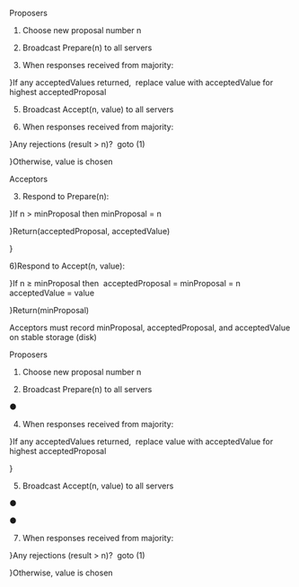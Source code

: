 Proposers

1) Choose new proposal number n

2) Broadcast Prepare(n) to all servers

4) When responses received from majority:

}If any acceptedValues returned,  replace value with acceptedValue for highest acceptedProposal


5) Broadcast Accept(n, value) to all servers

7) When responses received from majority:

}Any rejections (result > n)?  goto (1)

}Otherwise, value is chosen


Acceptors

3) Respond to Prepare(n):

}If n > minProposal then minProposal = n

}Return(acceptedProposal, acceptedValue)

}

6)Respond to Accept(n, value):

}If n ≥ minProposal then  acceptedProposal = minProposal = n  acceptedValue = value

}Return(minProposal)

Acceptors must record minProposal, acceptedProposal, and acceptedValue on stable storage (disk)



Proposers

1) Choose new proposal number n

2) Broadcast Prepare(n) to all servers

●

4) When responses received from majority:

}If any acceptedValues returned,  replace value with acceptedValue for highest acceptedProposal

}

5) Broadcast Accept(n, value) to all servers

●

●

7) When responses received from majority:

}Any rejections (result > n)?  goto (1)

}Otherwise, value is chosen